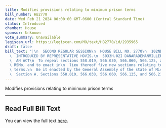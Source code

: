 ```yaml
---
title: Modifies provisions relating to minimum prison terms
bill_number: HB2770
date: Wed Feb 21 2024 00:00:00 GMT-0600 (Central Standard Time)
status: Introduced
chamber: House
sponsor: Unknown
vote_summary: Unavailable
legiscan_url: https://legiscan.com/MO/text/HB2770/id/2935965
draft: false
bill_text: "|\n  SECOND REGULAR SESSION\n  HOUSE BILL NO. 2770\n  102ND GENERAL ASSEMBLY\n\
  \  INTRODUCED BY REPRESENTATIVE HOVIS.\n  5033H.02I DANARADEMANMILLER,ChiefClerk\n\
  \  AN ACT\n  To repeal sections 558.019, 566.030, 566.060, 566.125, and 566.210,\
  \ RSMo, and to enact in\n  lieu thereof five new sections relating to minimum prison\
  \ terms.\n  Be it enacted by the General Assembly of the state of Missouri, as follows:\n\
  \  Section A. Sections 558.019, 566.030, 566.060, 566.125, and 566.210, RSMo, are"
---
```

Modifies provisions relating to minimum prison terms

---

## Read Full Bill Text

You can view the full text [here](https://legiscan.com/MO/text/HB2770/id/2935965).
